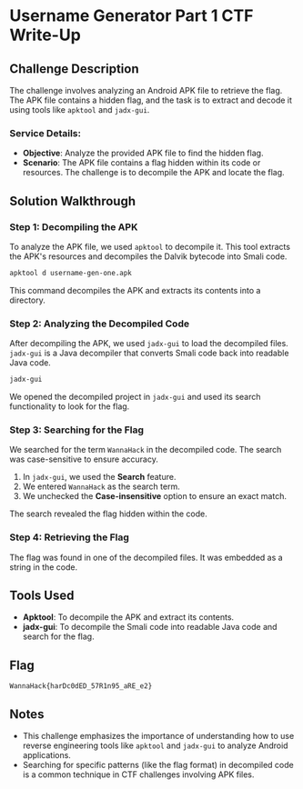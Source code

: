 # Username Generator Part 1 CTF Write-Up

## Challenge Description
The challenge involves analyzing an Android APK file to retrieve the flag. The APK file contains a hidden flag, and the task is to extract and decode it using tools like `apktool` and `jadx-gui`.

### Service Details:
- **Objective**: Analyze the provided APK file to find the hidden flag.
- **Scenario**: The APK file contains a flag hidden within its code or resources. The challenge is to decompile the APK and locate the flag.

## Solution Walkthrough

### Step 1: Decompiling the APK
To analyze the APK file, we used `apktool` to decompile it. This tool extracts the APK's resources and decompiles the Dalvik bytecode into Smali code.

```bash
apktool d username-gen-one.apk
```

This command decompiles the APK and extracts its contents into a directory.

### Step 2: Analyzing the Decompiled Code
After decompiling the APK, we used `jadx-gui` to load the decompiled files. `jadx-gui` is a Java decompiler that converts Smali code back into readable Java code.

```bash
jadx-gui
```

We opened the decompiled project in `jadx-gui` and used its search functionality to look for the flag.

### Step 3: Searching for the Flag
We searched for the term `WannaHack` in the decompiled code. The search was case-sensitive to ensure accuracy.

1. In `jadx-gui`, we used the **Search** feature.
2. We entered `WannaHack` as the search term.
3. We unchecked the **Case-insensitive** option to ensure an exact match.

The search revealed the flag hidden within the code.

### Step 4: Retrieving the Flag
The flag was found in one of the decompiled files. It was embedded as a string in the code.

## Tools Used
- **Apktool**: To decompile the APK and extract its contents.
- **jadx-gui**: To decompile the Smali code into readable Java code and search for the flag.

## Flag
`WannaHack{harDc0dED_57R1n95_aRE_e2}`

## Notes
- This challenge emphasizes the importance of understanding how to use reverse engineering tools like `apktool` and `jadx-gui` to analyze Android applications.
- Searching for specific patterns (like the flag format) in decompiled code is a common technique in CTF challenges involving APK files.